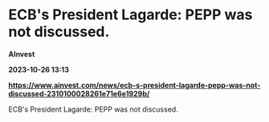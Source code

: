 # ECB's President Lagarde: PEPP was not discussed.
**AInvest**

**2023-10-26 13:13**

**https://www.ainvest.com/news/ecb-s-president-lagarde-pepp-was-not-discussed-2310100028261e71e6e1929b/**

ECB's President Lagarde: PEPP was not discussed.